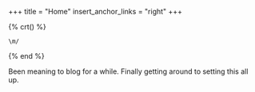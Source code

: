 +++
title = "Home"
insert_anchor_links = "right"
+++

{% crt() %}
```
\m/
```
{% end %}

Been meaning to blog for a while. Finally getting around to setting this all up. 